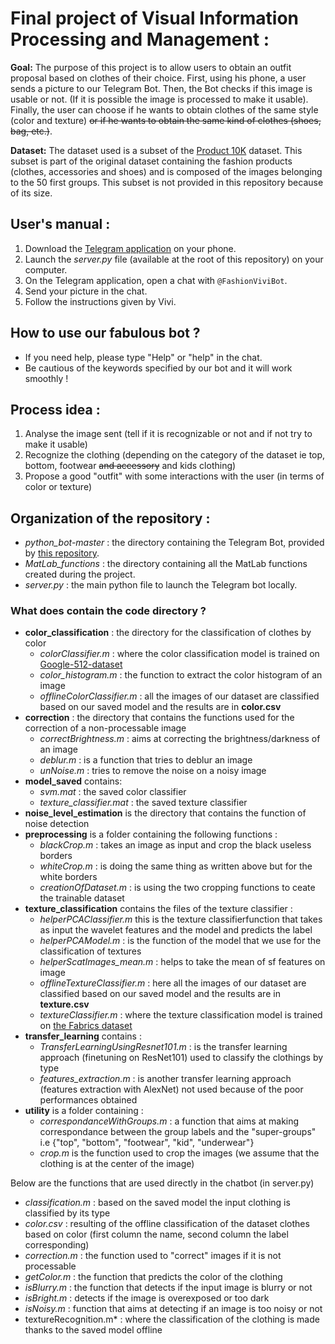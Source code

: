 # Final project of Visual Information Processing and Management :
**Goal:** The purpose of this project is to allow users to obtain an outfit proposal based on clothes of their choice.
First, using his phone, a user sends a picture to our Telegram Bot. Then, the Bot checks if this image is usable or not. (If it is possible the image is processed to make it usable).
Finally, the user can choose if he wants to obtain clothes of the same style (color and texture) ~~or if he wants to obtain the same kind
of clothes (shoes, bag, etc.)~~.

**Dataset:** The dataset used is a subset of the [Product 10K](https://products-10k.github.io/) dataset. This subset 
is part of the original dataset containing the fashion products (clothes, accessories and shoes) and is
composed of the images belonging to the 50 first groups.
This subset is not provided in this repository because of its size.

## User's manual :
1. Download the [Telegram application](https://telegram.org/apps) on your phone.
2. Launch the *server.py* file (available at the root of this repository) on your computer.
3. On the Telegram application, open a chat with `@FashionViviBot`.
4. Send your picture in the chat.
5. Follow the instructions given by Vivi. 

## How to use our fabulous bot ?

- If you need help, please type "Help" or "help" in the chat.
- Be cautious of the keywords specified by our bot and it will work smoothly !

## Process idea :
1. Analyse the image sent (tell if it is recognizable or not and if not try to make it usable)
2. Recognize the clothing (depending on the category of the dataset ie top, bottom, footwear ~~and accessory~~ and kids clothing)
3. Propose a good "outfit" with some interactions with the user (in terms of color or texture)

## Organization of the repository :
- *python_bot-master* : the directory containing the Telegram Bot, provided by [this repository](https://github.com/dros1986/python_bot).
- *MatLab_functions* : the directory containing all the MatLab functions created during the project. 
- *server.py* : the main python file to launch the Telegram bot locally.

### What does contain the code directory ?

- **color_classification** : the directory for the classification of clothes by color
   - *colorClassifier.m* : where the color classification model is trained on [Google-512-dataset](https://cvhci.anthropomatik.kit.edu/~bschauer/datasets/google-512/) 
   - *color_histogram.m* : the function to extract the color histogram of an image
   - *offlineColorClassifier.m* : all the images of our dataset are classified based on our saved model and the results are in **color.csv**
- **correction** : the directory that contains the functions used for the correction of a non-processable image
  - *correctBrightness.m* : aims at correcting the brightness/darkness of an image
  - *deblur.m* : is a function that tries to deblur an image
  - *unNoise.m* : tries to remove the noise on a noisy image
- **model_saved** contains:
  - *svm.mat* : the saved color classifier
  - *texture_classifier.mat* : the saved texture classifier
- **noise_level_estimation** is the directory that contains the function of noise detection
- **preprocessing** is a folder containing the following functions :
  - *blackCrop.m* : takes an image as input and crop the black useless borders
  - *whiteCrop.m* : is doing the same thing as written above but for the white borders
  - *creationOfDataset.m* : is using the two cropping functions to ceate the trainable dataset
-  **texture_classification** contains the files of the texture classifier :
   - *helperPCAClassifier.m* this is the texture classifierfunction that takes as input the wavelet features and the model and predicts the label
   - *helperPCAModel.m* : is the function of the model that we use for the classification of textures
   - *helperScatImages_mean.m* : helps to take the mean of sf features on image
   - *offlineTextureClassifier.m* : here all the images of our dataset are classified based on our saved model and the results are in **texture.csv**
   - *textureClassifier.m* : where the texture classification model is trained on [the Fabrics dataset](https://ibug.doc.ic.ac.uk/resources/fabrics/)
- **transfer_learning** contains :
  - *TransferLearningUsingResnet101.m* : is the transfer learning approach (finetuning on ResNet101) used to classify the clothings by type 
  - *features_extraction.m* : is another transfer learning approach (features extraction with AlexNet) not used because of the poor performances obtained
-  **utility** is a folder containing :
   - *correspondanceWithGroups.m* : a function that aims at making correspondance between the group labels and the "super-groups" i.e {"top", "bottom", "footwear", "kid", "underwear"}
   - *crop.m* is the function used to crop the images (we assume that the clothing is at the center of the image)

Below are the functions that are used directly in the chatbot (in server.py)
- *classification.m* : based on the saved model the input clothing is classified by its type
- *color.csv* : resulting of the offline classification of the dataset clothes based on color (first column the name, second column the label corresponding)
- *correction.m* : the function used to "correct" images if it is not processable 
- *getColor.m* : the function that predicts the color of the clothing
- *isBlurry.m* : the function that detects if the input image is blurry or not
- *isBright.m* : detects if the image is overexposed or too dark
- *isNoisy.m* : function that aims at detecting if an image is too noisy or not
- textureRecognition.m* : where the classification of the clothing is made thanks to the saved model offline
